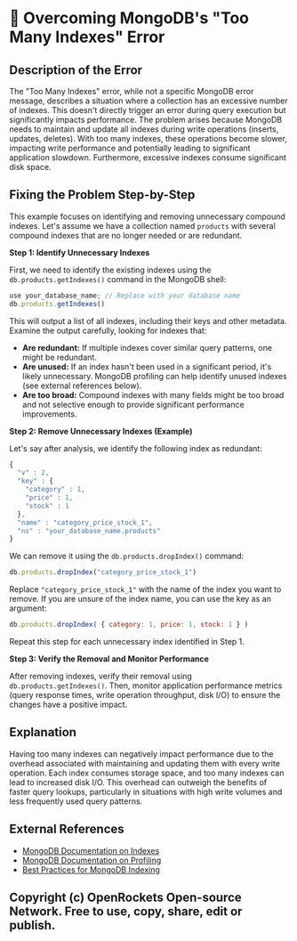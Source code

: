 # 🐞 Overcoming MongoDB's "Too Many Indexes" Error


## Description of the Error

The "Too Many Indexes" error, while not a specific MongoDB error message, describes a situation where a collection has an excessive number of indexes. This doesn't directly trigger an error during query execution but significantly impacts performance.  The problem arises because MongoDB needs to maintain and update all indexes during write operations (inserts, updates, deletes).  With too many indexes, these operations become slower, impacting write performance and potentially leading to significant application slowdown.  Furthermore, excessive indexes consume significant disk space.

## Fixing the Problem Step-by-Step

This example focuses on identifying and removing unnecessary compound indexes. Let's assume we have a collection named `products` with several compound indexes that are no longer needed or are redundant.

**Step 1: Identify Unnecessary Indexes**

First, we need to identify the existing indexes using the `db.products.getIndexes()` command in the MongoDB shell:

```javascript
use your_database_name; // Replace with your database name
db.products.getIndexes()
```

This will output a list of all indexes, including their keys and other metadata.  Examine the output carefully, looking for indexes that:

* **Are redundant:**  If multiple indexes cover similar query patterns, one might be redundant.
* **Are unused:** If an index hasn't been used in a significant period, it's likely unnecessary.  MongoDB profiling can help identify unused indexes (see external references below).
* **Are too broad:** Compound indexes with many fields might be too broad and not selective enough to provide significant performance improvements.


**Step 2: Remove Unnecessary Indexes (Example)**

Let's say after analysis, we identify the following index as redundant:

```javascript
{
  "v" : 2,
  "key" : {
    "category" : 1,
    "price" : 1,
    "stock" : 1
  },
  "name" : "category_price_stock_1",
  "ns" : "your_database_name.products"
}
```


We can remove it using the `db.products.dropIndex()` command:

```javascript
db.products.dropIndex("category_price_stock_1")
```


Replace `"category_price_stock_1"` with the name of the index you want to remove.  If you are unsure of the index name, you can use the key as an argument:

```javascript
db.products.dropIndex( { category: 1, price: 1, stock: 1 } )
```

Repeat this step for each unnecessary index identified in Step 1.

**Step 3: Verify the Removal and Monitor Performance**

After removing indexes, verify their removal using `db.products.getIndexes()`.  Then, monitor application performance metrics (query response times, write operation throughput, disk I/O) to ensure the changes have a positive impact.


## Explanation

Having too many indexes can negatively impact performance due to the overhead associated with maintaining and updating them with every write operation.  Each index consumes storage space, and too many indexes can lead to increased disk I/O. This overhead can outweigh the benefits of faster query lookups, particularly in situations with high write volumes and less frequently used query patterns.


## External References

* [MongoDB Documentation on Indexes](https://www.mongodb.com/docs/manual/indexes/)
* [MongoDB Documentation on Profiling](https://www.mongodb.com/docs/manual/tutorial/manage-mongodb-profiler/)
* [Best Practices for MongoDB Indexing](https://www.mongodb.com/blog/post/best-practices-for-mongodb-indexing)


## Copyright (c) OpenRockets Open-source Network. Free to use, copy, share, edit or publish.


